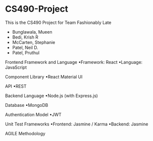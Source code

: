 # CS490-Project
This is the CS490 Project for Team Fashionably Late
- Bunglawala, Mueen
- Bedi, Krish R
- McCarten, Stephanie
- Patel, Neil D.
- Patel, Pruthul

Frontend Framework and Language
•Framework: React
•Language: JavaScript

Component Library
•React Material UI

API
•REST

Backend Language
•Node.js (with Express.js)

Database
•MongoDB

Authentication Model
•JWT

Unit Test Frameworks
•Frontend: Jasmine / Karma
•Backend: Jasmine

AGILE Methodology

